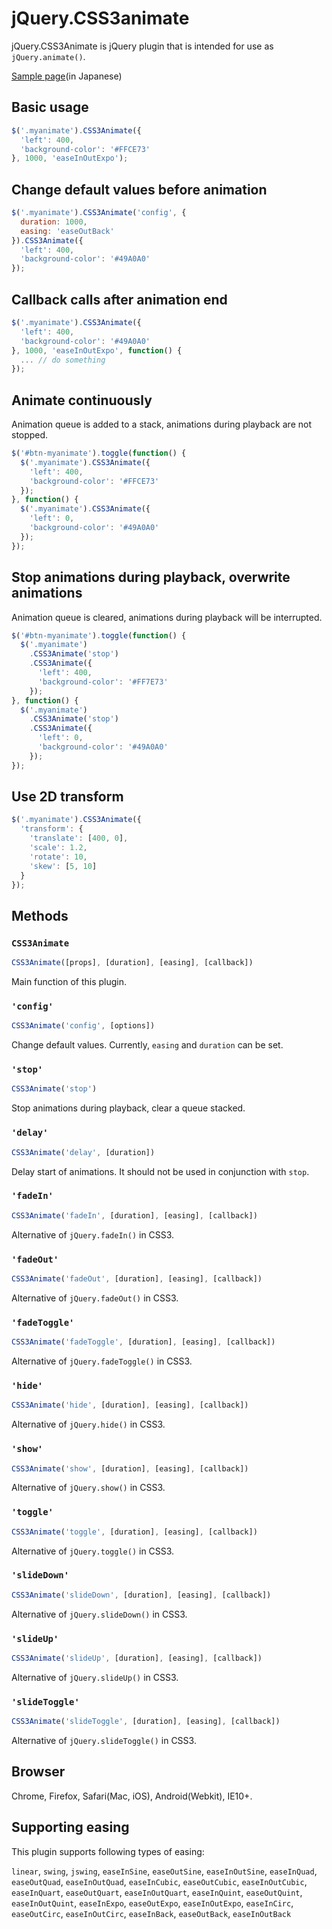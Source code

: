 # jQuery.CSS3animate

jQuery.CSS3Animate is jQuery plugin that is intended for use as `jQuery.animate()`.

[Sample page](http://110chang.com/css3animate/)(in Japanese)

## Basic usage

```javascript
$('.myanimate').CSS3Animate({
  'left': 400,
  'background-color': '#FFCE73'
}, 1000, 'easeInOutExpo');
```
## Change default values before animation

```javascript
$('.myanimate').CSS3Animate('config', {
  duration: 1000,
  easing: 'easeOutBack'
}).CSS3Animate({
  'left': 400,
  'background-color': '#49A0A0'
});
```

## Callback calls after animation end

```javascript
$('.myanimate').CSS3Animate({
  'left': 400,
  'background-color': '#49A0A0'
}, 1000, 'easeInOutExpo', function() {
  ... // do something
});
```

## Animate continuously

Animation queue is added to a stack, animations during playback are not stopped.

```javascript
$('#btn-myanimate').toggle(function() {
  $('.myanimate').CSS3Animate({
    'left': 400,
    'background-color': '#FFCE73'
  });
}, function() {
  $('.myanimate').CSS3Animate({
    'left': 0,
    'background-color': '#49A0A0'
  });
});
```

## Stop animations during playback, overwrite animations

Animation queue is cleared, animations during playback will be interrupted.

```javascript
$('#btn-myanimate').toggle(function() {
  $('.myanimate')
    .CSS3Animate('stop')
    .CSS3Animate({
      'left': 400,
      'background-color': '#FF7E73'
    });
}, function() {
  $('.myanimate')
    .CSS3Animate('stop')
    .CSS3Animate({
      'left': 0,
      'background-color': '#49A0A0'
    });
});
```

## Use 2D transform

```javascript
$('.myanimate').CSS3Animate({
  'transform': {
    'translate': [400, 0],
    'scale': 1.2,
    'rotate': 10,
    'skew': [5, 10]
  }
});
```

## Methods

### `CSS3Animate`
```javascript
CSS3Animate([props], [duration], [easing], [callback])
```
Main function of this plugin.

### `'config'`
```javascript
CSS3Animate('config', [options])
```
Change default values. Currently, `easing` and `duration` can be set.

### `'stop'`
```javascript
CSS3Animate('stop')
```
Stop animations during playback, clear a queue stacked.

### `'delay'`
```javascript
CSS3Animate('delay', [duration])
```
Delay start of animations. It should not be used in conjunction with `stop`.

### `'fadeIn'`
```javascript
CSS3Animate('fadeIn', [duration], [easing], [callback])
```
Alternative of `jQuery.fadeIn()` in CSS3.

### `'fadeOut'`
```javascript
CSS3Animate('fadeOut', [duration], [easing], [callback])
```
Alternative of `jQuery.fadeOut()` in CSS3.

### `'fadeToggle'`
```javascript
CSS3Animate('fadeToggle', [duration], [easing], [callback])
```
Alternative of `jQuery.fadeToggle()` in CSS3.

### `'hide'`
```javascript
CSS3Animate('hide', [duration], [easing], [callback])
```
Alternative of `jQuery.hide()` in CSS3.

### `'show'`
```javascript
CSS3Animate('show', [duration], [easing], [callback])
```
Alternative of `jQuery.show()` in CSS3.

### `'toggle'`
```javascript
CSS3Animate('toggle', [duration], [easing], [callback])
```
Alternative of `jQuery.toggle()` in CSS3.

### `'slideDown'`
```javascript
CSS3Animate('slideDown', [duration], [easing], [callback])
```
Alternative of `jQuery.slideDown()` in CSS3.

### `'slideUp'`
```javascript
CSS3Animate('slideUp', [duration], [easing], [callback])
```
Alternative of `jQuery.slideUp()` in CSS3.

### `'slideToggle'`
```javascript
CSS3Animate('slideToggle', [duration], [easing], [callback])
```
Alternative of `jQuery.slideToggle()` in CSS3.

## Browser

Chrome, Firefox, Safari(Mac, iOS), Android(Webkit), IE10+.

## Supporting easing

This plugin supports following types of easing:

`linear`, `swing`, `jswing`, `easeInSine`, `easeOutSine`, `easeInOutSine`, `easeInQuad`, `easeOutQuad`, `easeInOutQuad`, `easeInCubic`, `easeOutCubic`, `easeInOutCubic`, `easeInQuart`, `easeOutQuart`, `easeInOutQuart`, `easeInQuint`, `easeOutQuint`, `easeInOutQuint`, `easeInExpo`, `easeOutExpo`, `easeInOutExpo`, `easeInCirc`, `easeOutCirc`, `easeInOutCirc`, `easeInBack`, `easeOutBack`, `easeInOutBack`

